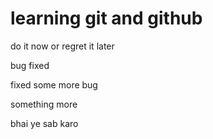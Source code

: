 # learning git and github
 
do it now or regret it later

bug fixed 

fixed some more bug

something more

bhai ye sab karo